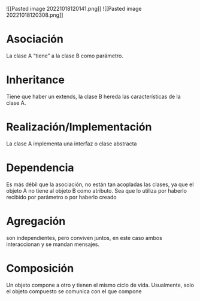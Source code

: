 
![[Pasted image 20221018120141.png]]
![[Pasted image 20221018120308.png]]
# Asociación
La clase A “tiene” a la clase B como parámetro.

# Inheritance
Tiene que haber un extends, la clase B hereda las características de la clase A.

# Realización/Implementación
La clase A implementa una interfaz o clase abstracta

# Dependencia
Es más débil que la asociación, no están tan acopladas las clases, ya que el objeto A no tiene al objeto B como atributo. Sea que lo utiliza por haberlo recibido por parámetro o por haberlo creado

# Agregación
son independientes, pero conviven juntos, en este caso ambos interaccionan y se mandan mensajes.

# Composición
Un objeto compone a otro y tienen el mismo ciclo de vida. Usualmente, solo el objeto compuesto se comunica con el que compone
